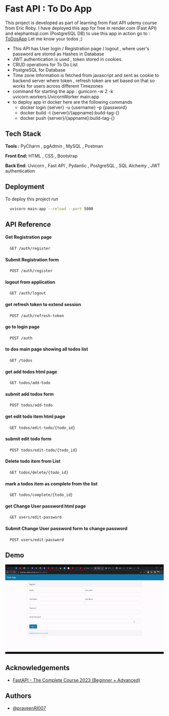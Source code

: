 
# Fast API : To Do App


This project is developed as part of learning from Fast API udemy course from Eric Roby.
I have deployed this app for free in render.com (Fast API) and elephantsql.com (PostgreSQL DB)
to use this app in action go to :  [ToDosApp](https://todosapp-w0aj.onrender.com) Let me know your todos ;)

- This API has User login / Registration page / logout , where user's password are stored as Hashes in Database
- JWT authentication is used , token stored in cookies.
- CRUD operations for To Do List
- PostgreSQL for Database
- Time zone information is fetched from javascript and sent as cookie to backend server where token , refresh token are set based on that so works for users across different Timezones
- command for starting the app : gunicorn -w 2 -k uvicorn.workers.UvicornWorker main:app
- to deploy app in docker here are the following commands
  - docker login {server} -u {username} -p {password}
  - docker build -t {server}/{appname}:build-tag-{}
  - docker push {server}/{appname}:build-tag-{}

## Tech Stack

**Tools :** PyCharm , pgAdmin , MySQL , Postman

**Front End:** HTML , CSS , Bootstrap

**Back End:** Uvicorn , Fast API , Pydantic , PostgreSQL , SQL Alchemy , JWT authentication


## Deployment

To deploy this project run

```bash
  uvicorn main:app --reload --port 5000
```



## API Reference

#### Get Registration page

```http
  GET /auth/register
```

#### Submit Registration form

```http
  POST /auth/register
```


#### logout from application

```http
  GET /auth/logout
```

#### get refresh token to extend session 

```http
  POST /auth/refresh-token
```

#### go to login page

```http
  POST /auth
```
#### to dos main page showing all todos list

```http
  GET /todos
```
#### get add todos html page

```http
  GET todos/add-todo
```

#### submit add todos form

```http
  POST todos/add-todo
```

#### get edit todo item html page

```http
  GET todos/edit-todo/{todo_id}
```

#### submit edit todo form

```http
  POST todos/edit-todo/{todo_id}
```

#### Delete todo item from List

```http
  GET todos/delete/{todo_id}
```

#### mark a todos item as complete from the list

```http
  GET todos/complete/{todo_id}
```

#### get Change User password html page

```http
  GET users/edit-password
```

#### Submit Change User password form to change password

```http
  POST users/edit-password
```











## Demo

<p align="center">
  <img src="FastAPI.gif.gif" alt="animated" />
</p>

## Acknowledgements

 - [FastAPI - The Complete Course 2023 (Beginner + Advanced)](https://www.udemy.com/course/fastapi-the-complete-course/#instructor-1)


## Authors

- [@praveenRI007](https://www.github.com/praveenRI007)

